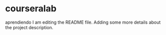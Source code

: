 # courseralab
aprendiendo
I am editing the README file. Adding some more details about the project description.
